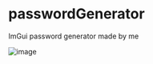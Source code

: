# passwordGenerator
ImGui password generator made by me

![image](https://github.com/Plinkon/passwordGenerator/assets/104082154/34ee2fc3-a4f5-40ef-99e5-0c7e4098e298)
